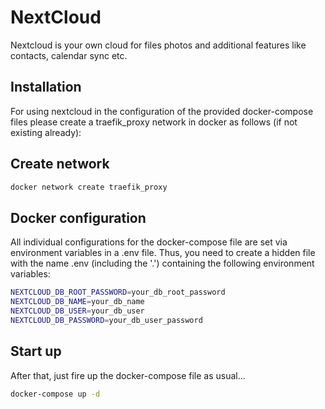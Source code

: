 # NextCloud
Nextcloud is your own cloud for files photos and additional features like contacts, calendar sync etc.

## Installation
For using nextcloud in the configuration of the provided docker-compose files please create a traefik_proxy network in docker as follows (if not existing already):

## Create network
```bash
docker network create traefik_proxy
```

## Docker configuration 
All individual configurations for the docker-compose file are set via environment variables in a .env file. Thus, you need to create a hidden file with the name .env (including the '.') containing the following environment variables:

````bash
NEXTCLOUD_DB_ROOT_PASSWORD=your_db_root_password
NEXTCLOUD_DB_NAME=your_db_name
NEXTCLOUD_DB_USER=your_db_user
NEXTCLOUD_DB_PASSWORD=your_db_user_password
````

## Start up
After that, just fire up the docker-compose file as usual... 

````bash 
docker-compose up -d
````
